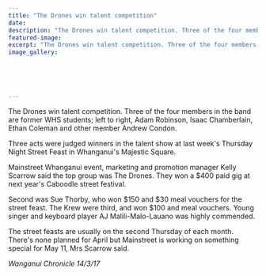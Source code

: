 ```yaml
---
title: "The Drones win talent competition"
date: 
description: "The Drones win talent competition. Three of the four members in the band are former WHS students; left to right, Adam Robinson, Isaac Chamberlain, Ethan Coleman and other member Andrew Condon..."
featured-image: 
excerpt: "The Drones win talent competition. Three of the four members in the band are former WHS students; left to right, Adam Robinson, Isaac Chamberlain, Ethan Coleman and other member Andrew Condon."
image_gallery:
	
	
	
	
	
---
```


<p>The Drones win talent competition. Three of the four members in the band are former WHS students; left to right, Adam Robinson, Isaac Chamberlain, Ethan Coleman and other member Andrew Condon.</p>
<p>Three acts were judged winners in the talent show at last week's Thursday Night Street Feast in Whanganui's Majestic Square.</p>
<p>Mainstreet Whanganui event, marketing and promotion manager Kelly Scarrow said the top group was The Drones. They won a $400 paid gig at next year's Caboodle street festival.</p>
<p>Second was Sue Thorby, who won $150 and $30 meal vouchers for the street feast. The Krew were third, and won $100 and meal vouchers. Young singer and keyboard player AJ Malili-Malo-Lauano was highly commended.</p>
<p>The street feasts are usually on the second Thursday of each month. There's none planned for April but Mainstreet is working on something special for May 11, Mrs Scarrow said.</p>
<p><em>Wanganui Chronicle 14/3/17</em></p>

